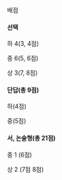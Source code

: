 배점

#### 선택

하 4(3, 4점)

중 6(5, 6점)

상 3(7, 8점)

#### 단답(총 9점)

하(4점)

중(5점)

#### 서, 논술형(총 21점)

중 1 (6점)

상 2 (7점 8점)